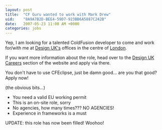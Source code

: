 ```yaml
---
layout: post
title:  "CF Guru wanted to work with Mark Drew"
uid:	"8A9A7B2D-BEE4-59D7-923BB6A5887C242B"
date:   2007-05-23 11:08 AM +0000
categories: jobs
---
```

Yep, I am looking for a talented ColdFusion developer to come and work for/with me at <a href="http://www.designuk.com/">Design UK's</a> offices in the centre of <a href="http://www.designuk.com/index.cfm?channel=1079&amp;fwd=15">London</a>.


If you want more information about the role, head over to the <a href="http://www.designuk.com/index.cfm?page=1007&amp;ArticleID=3123">Design UK Careers</a> section of the website and apply via there.

You don't have to use CFEclipse, just be damn good... are you that good? Apply now!

(the obvious bits...)
<ul>
	<li>You need a valid EU working permit</li>
	<li>This is an on-site role, sorry</li>
	<li>No agencies, how many times??? NO AGENCIES!</li>
	<li>Experience in frameworks is a must</li>
	
</ul>

UPDATE: this role has now been filled! Woohoo!
